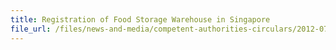 ```yaml
---
title: Registration of Food Storage Warehouse in Singapore 
file_url: /files/news-and-media/competent-authorities-circulars/2012-07-19-CA.pdf
---
```


